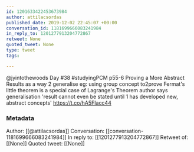 ```yaml
---
id: 1201633422453673984
author: attilacsordas
published_date: 2019-12-02 22:45:07 +00:00
conversation_id: 1181699666083241984
in_reply_to: 1201277913204772867
retweet: None
quoted_tweet: None
type: tweet
tags:

---
```


@jyintothewoods Day #38 #studyingPCM p55-6 Proving a More Abstract Results as a way 2 generalise eg: using group concept to2prove Fermat's little theorem is a special case of Lagrange's Theorem author says generalisation 'result cannot even be stated until 1 has developed new, abstract concepts' https://t.co/hA5FIacc44

### Metadata

Author: [[@attilacsordas]]
Conversation: [[conversation-1181699666083241984]]
In reply to: [[1201277913204772867]]
Retweet of: [[None]]
Quoted tweet: [[None]]
